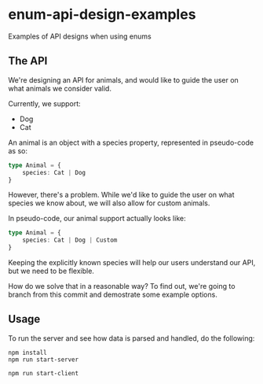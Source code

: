 # enum-api-design-examples
Examples of API designs when using enums

## The API

We're designing an API for animals, and would like to guide the user on what animals we consider valid.

Currently, we support:
- Dog
- Cat

An animal is an object with a species property, represented in pseudo-code as so:

```typescript
type Animal = {
    species: Cat | Dog
}
```

However, there's a problem. While we'd like to guide the user on what species we know about, we will also allow for custom animals.

In pseudo-code, our animal support actually looks like:

```typescript
type Animal = {
    species: Cat | Dog | Custom
}
```

Keeping the explicitly known species will help our users understand our API, but we need to be flexible.

How do we solve that in a reasonable way? To find out, we're going to branch from this commit and demostrate some example options.

## Usage

To run the server and see how data is parsed and handled, do the following:

```
npm install
npm run start-server

npm run start-client
```